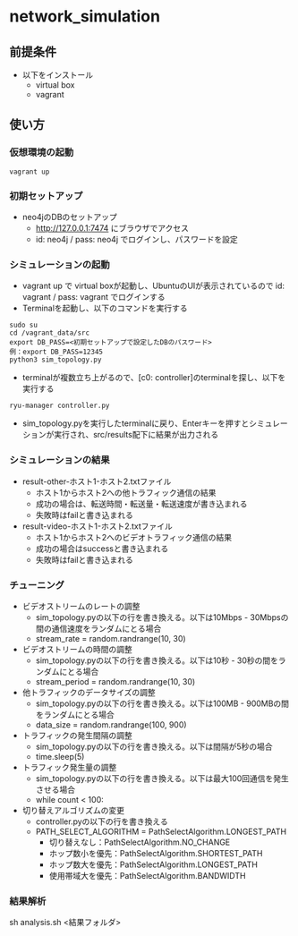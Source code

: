 # network_simulation

## 前提条件

* 以下をインストール
  * virtual box
  * vagrant

## 使い方 

### 仮想環境の起動

```
vagrant up
```

### 初期セットアップ

* neo4jのDBのセットアップ
  * http://127.0.0.1:7474 にブラウザでアクセス
  * id: neo4j / pass: neo4j でログインし、パスワードを設定

### シミュレーションの起動

* vagrant up で virtual boxが起動し、UbuntuのUIが表示されているので id: vagrant / pass: vagrant でログインする
* Terminalを起動し、以下のコマンドを実行する

```
sudo su
cd /vagrant_data/src
export DB_PASS=<初期セットアップで設定したDBのパスワード>
例：export DB_PASS=12345
python3 sim_topology.py
```

* terminalが複数立ち上がるので、[c0: controller]のterminalを探し、以下を実行する

```
ryu-manager controller.py
```

* sim_topology.pyを実行したterminalに戻り、Enterキーを押すとシミュレーションが実行され、src/results配下に結果が出力される

### シミュレーションの結果

* result-other-ホスト1-ホスト2.txtファイル
  * ホスト1からホスト2への他トラフィック通信の結果
  * 成功の場合は、転送時間・転送量・転送速度が書き込まれる
  * 失敗時はfailと書き込まれる
* result-video-ホスト1-ホスト2.txtファイル
  * ホスト1からホスト2へのビデオトラフィック通信の結果
  * 成功の場合はsuccessと書き込まれる
  * 失敗時はfailと書き込まれる

### チューニング

* ビデオストリームのレートの調整
  * sim_topology.pyの以下の行を書き換える。以下は10Mbps - 30Mbpsの間の通信速度をランダムにとる場合
  * stream_rate = random.randrange(10, 30)
* ビデオストリームの時間の調整
  * sim_topology.pyの以下の行を書き換える。以下は10秒 - 30秒の間をランダムにとる場合
  * stream_period = random.randrange(10, 30)
* 他トラフィックのデータサイズの調整
  * sim_topology.pyの以下の行を書き換える。以下は100MB - 900MBの間をランダムにとる場合
  * data_size = random.randrange(100, 900)
* トラフィックの発生間隔の調整
  * sim_topology.pyの以下の行を書き換える。以下は間隔が5秒の場合
  * time.sleep(5)
* トラフィック発生量の調整
  * sim_topology.pyの以下の行を書き換える。以下は最大100回通信を発生させる場合
  * while count < 100:
* 切り替えアルゴリズムの変更
  * controller.pyの以下の行を書き換える
  * PATH_SELECT_ALGORITHM = PathSelectAlgorithm.LONGEST_PATH
     * 切り替えなし：PathSelectAlgorithm.NO_CHANGE
     * ホップ数小を優先：PathSelectAlgorithm.SHORTEST_PATH
     * ホップ数大を優先：PathSelectAlgorithm.LONGEST_PATH
     * 使用帯域大を優先：PathSelectAlgorithm.BANDWIDTH

### 結果解析

sh analysis.sh <結果フォルダ>


